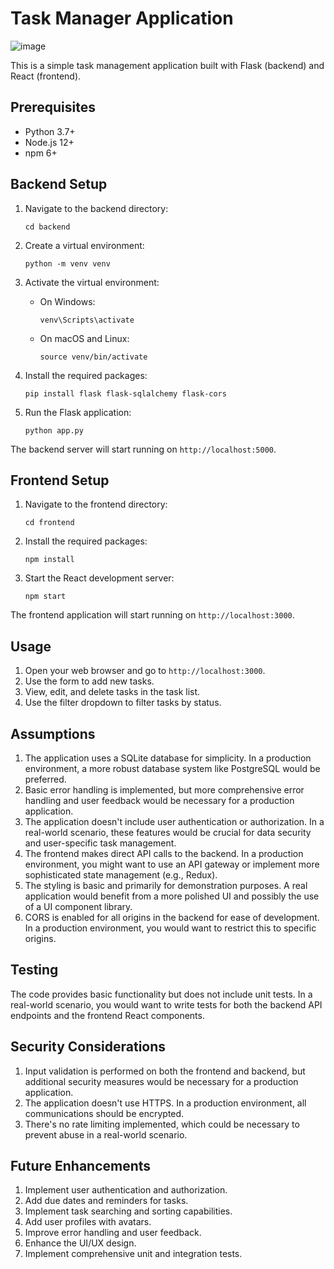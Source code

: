 # Task Manager Application
![image](https://github.com/user-attachments/assets/bc6970a9-e395-418f-af08-89e91e8cc48a)

This is a simple task management application built with Flask (backend) and React (frontend).

## Prerequisites

- Python 3.7+
- Node.js 12+
- npm 6+

## Backend Setup

1. Navigate to the backend directory:
   ```
   cd backend
   ```

2. Create a virtual environment:
   ```
   python -m venv venv
   ```

3. Activate the virtual environment:
   - On Windows:
     ```
     venv\Scripts\activate
     ```
   - On macOS and Linux:
     ```
     source venv/bin/activate
     ```

4. Install the required packages:
   ```
   pip install flask flask-sqlalchemy flask-cors
   ```

5. Run the Flask application:
   ```
   python app.py
   ```

The backend server will start running on `http://localhost:5000`.

## Frontend Setup

1. Navigate to the frontend directory:
   ```
   cd frontend
   ```

2. Install the required packages:
   ```
   npm install
   ```

3. Start the React development server:
   ```
   npm start
   ```

The frontend application will start running on `http://localhost:3000`.

## Usage

1. Open your web browser and go to `http://localhost:3000`.
2. Use the form to add new tasks.
3. View, edit, and delete tasks in the task list.
4. Use the filter dropdown to filter tasks by status.

## Assumptions

1. The application uses a SQLite database for simplicity. In a production environment, a more robust database system like PostgreSQL would be preferred.
2. Basic error handling is implemented, but more comprehensive error handling and user feedback would be necessary for a production application.
3. The application doesn't include user authentication or authorization. In a real-world scenario, these features would be crucial for data security and user-specific task management.
4. The frontend makes direct API calls to the backend. In a production environment, you might want to use an API gateway or implement more sophisticated state management (e.g., Redux).
5. The styling is basic and primarily for demonstration purposes. A real application would benefit from a more polished UI and possibly the use of a UI component library.
6. CORS is enabled for all origins in the backend for ease of development. In a production environment, you would want to restrict this to specific origins.

## Testing

The code provides basic functionality but does not include unit tests. In a real-world scenario, you would want to write tests for both the backend API endpoints and the frontend React components.

## Security Considerations

1. Input validation is performed on both the frontend and backend, but additional security measures would be necessary for a production application.
2. The application doesn't use HTTPS. In a production environment, all communications should be encrypted.
3. There's no rate limiting implemented, which could be necessary to prevent abuse in a real-world scenario.

## Future Enhancements

1. Implement user authentication and authorization.
2. Add due dates and reminders for tasks.
3. Implement task searching and sorting capabilities.
4. Add user profiles with avatars.
5. Improve error handling and user feedback.
6. Enhance the UI/UX design.
7. Implement comprehensive unit and integration tests.
